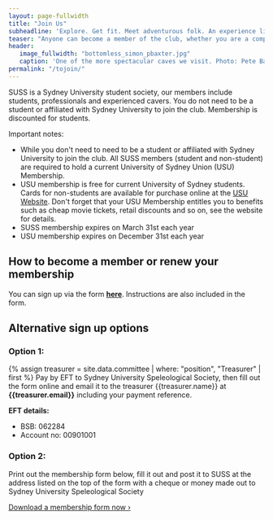 ```yaml
---
layout: page-fullwidth
title: "Join Us"
subheadline: 'Explore. Get fit. Meet adventurous folk. An experience like no other.'
teaser: "Anyone can become a member of the club, whether you are a complete beginner, or an experienced spelunker! *"
header:
   image_fullwidth: "bottomless_simon_pbaxter.jpg"
   caption: 'One of the more spectacular caves we visit. Photo: Pete Baxter'
permalink: "/tojoin/"
---
```


SUSS is a Sydney University student society, our members include students, professionals and experienced cavers. You do not need to be a student or affiliated with Sydney University to join the club. Membership is discounted for students.

Important notes: 
- While you don't need to need to be a student or affiliated with Sydney University to join the club. All SUSS members (student and non-student) are required to hold a current University of Sydney Union (USU) Membership.
- USU membership is free for current University of Sydney students. Cards for non-students are available for purchase online at the [USU Website](https://usu.edu.au/membership.aspx). Don't forget that your USU Membership entitles you to benefits such as cheap movie tickets, retail discounts and so on, see the website for details.
- SUSS membership expires on March 31st each year
- USU membership expires on December 31st each year

## How to become a member or renew your membership

You can sign up via the form **[here](https://docs.google.com/forms/d/e/1FAIpQLSclrdbJcKCCCRC_tKZJ5-1IUv9yAU3YiLEFr6VrwXBnRfqTeQ/viewform?usp=sf_link)**. Instructions are also included in the form.

## Alternative sign up options 
### Option 1:

{% assign treasurer = site.data.committee | where: "position", "Treasurer" | first %}
Pay by EFT to Sydney University Speleological Society, then fill out the form online and email it to the treasurer {{treasurer.name}} at **{{treasurer.email}}** including your payment reference.

**EFT details:**
- BSB: 062284
- Account no: 00901001

### ​Option 2:

Print out the membership form below, fill it out and post it to SUSS at the address listed on the top of the form with a cheque or money made out to Sydney University Speleological Society



<a class="radius button small" href="{{ site.url }}{{ site.baseurl }}/assets/membership_form.pdf">Download a membership form now ›</a>
